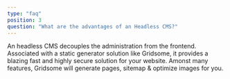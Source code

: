 ```yaml
---
type: "faq"
position: 3
question: "What are the advantages of an Headless CMS?"
---
```


An headless CMS decouples the administration from the frontend. Associated with a static generator solution like Gridsome,
it provides a blazing fast and highly secure solution for your website. Amonst many features, Gridsome will generate pages,
sitemap & optimize images for you.
